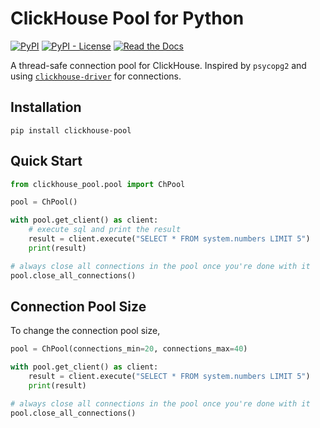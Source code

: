 # ClickHouse Pool for Python

[![PyPI](https://img.shields.io/pypi/v/clickhouse-pool?style=for-the-badge)](https://pypi.org/project/clickhouse-pool/)
[![PyPI - License](https://img.shields.io/pypi/l/clickhouse-pool?style=for-the-badge)](https://pypi.org/project/clickhouse-pool/)
[![Read the Docs](https://img.shields.io/readthedocs/clickhouse-pool?style=for-the-badge)](https://clickhouse-pool.readthedocs.io/en/latest/)

A thread-safe connection pool for ClickHouse. Inspired by `psycopg2` and using
[`clickhouse-driver`](https://github.com/mymarilyn/clickhouse-driver) for
connections.

## Installation

`pip install clickhouse-pool`

## Quick Start

```python
from clickhouse_pool.pool import ChPool

pool = ChPool()

with pool.get_client() as client:
    # execute sql and print the result
    result = client.execute("SELECT * FROM system.numbers LIMIT 5")
    print(result)

# always close all connections in the pool once you're done with it
pool.close_all_connections()
```

## Connection Pool Size

To change the connection pool size,

```python
pool = ChPool(connections_min=20, connections_max=40)

with pool.get_client() as client:
    result = client.execute("SELECT * FROM system.numbers LIMIT 5")
    print(result)

# always close all connections in the pool once you're done with it
pool.close_all_connections()
```
